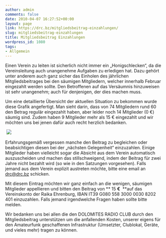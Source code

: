 ```yaml
---
author: admin
comments: false
date: 2010-04-07 16:27:52+00:00
layout: page
link: https://drc.bz/mitgliedsbeitrag-einzahlungen/
slug: mitgliedsbeitrag-einzahlungen
title: Mitgliedsbeitrag Einzahlungen
wordpress_id: 1080
tags:
- Allgemein
---
```


[](https://drc.bz/wp-content/uploads/2010/04/grafik.bmp)Einen Verein zu leiten ist sicherlich nicht immer ein „Honigschlecken“, da die Vereinsleitung auch unangenehme Aufgaben zu erledigen hat. Dazu gehört unter anderem auch ganz sicher das Einholen des jährlichen Mitgliedsbeitrages bei den säumigen Mitgliedern, welcher innerhalb Februar eingezahlt werden sollte. Den Betroffenen auf das Versäumnis hinzuweisen ist sehr unangenehm; auch für denjenigen, der dies machen muss.

Um eine detaillierte Übersicht der aktuellen Situation zu bekommen wurde diese Grafik angefertigt. Man sieht darin, dass von 74 Mitgliedern rund 60 den Betrag regulär eingezahlt haben, aber leider noch 14 Mitglieder (0 €) säumig sind. Zudem haben 9 Mitglieder mehr als 15 € eingezahlt und wir möchten uns bei jenen dafür auch recht herzlich bedanken.

 ![](https://drc.bz/wp-content/uploads/2010/04/grafik.bmp)

Erfahrungsgemäß vergessen manche den Beitrag zu begleichen oder beabsichtigen diesen bei der „nächsten Gelegenheit“ einzuzahlen. Einige Mitglieder haben vielleicht sogar die Absicht aus dem Verein automatisch auszuscheiden und machen das stillschweigend, indem der Beitrag für zwei Jahre nicht bezahlt wird (so wie in den Satzungen vorgesehen). Falls jemand aus dem Verein explizit austreten möchte, bitte eine email an [drc@drc.bz](mailto:drc@drc.bz) schicken.

Mit diesem Eintrag möchten wir ganz einfach an die wenigen, säumigen Mitglieder appellieren und bitten den Beitrag von ** 15 **€**  **auf das Vereinskonto der Raika Ehrenburg, IBAN IT39 G080 558 3000 0030 8202 401 einzuzahlen. Falls jemand irgendwelche Fragen haben sollte bitte melden.

Wir bedanken uns bei allen die den DOLOMITES RADIO CLUB durch den Mitgliedsbeitrag unterstützen um die anfallenden Kosten, unserer eigens für den Amateurfunk geschaffenen Infrastruktur (Umsetzter, Clublokal, Geräte, und vieles mehr) tragen zu können.
